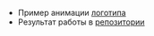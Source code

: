 * Пример анимации [логотипа](https://www.youtube.com/redirect?q=https%3A%2F%2Fgfycat.com%2FEsteemedSoulfulJackrabbit&v=AajoBGoz8TQ&event=video_description&redir_token=2WYn5kVhBxgDBBT3eveLOymfMdZ8MTUyMjkwNzUxMkAxNTIyODIxMTEy)
* Результат работы в [репозитории](https://github.com/akella/lurity)